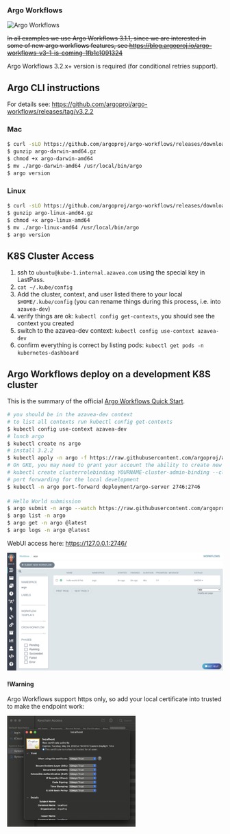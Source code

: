 ### Argo Workflows

![Argo Workflows](https://argoproj.github.io/argo-workflows/assets/argo.png)

~~In all examples we use Argo Workflows 3.1.1, since we are interested in some of new argo workflows features, see https://blog.argoproj.io/argo-workflows-v3-1-is-coming-1fb1c1091324~~

Argo Workflows 3.2.x+ version is required (for conditional retries support).

## Argo CLI instructions

For details see: https://github.com/argoproj/argo-workflows/releases/tag/v3.2.2

### Mac

```bash
$ curl -sLO https://github.com/argoproj/argo-workflows/releases/download/v3.2.2/argo-darwin-amd64.gz
$ gunzip argo-darwin-amd64.gz
$ chmod +x argo-darwin-amd64
$ mv ./argo-darwin-amd64 /usr/local/bin/argo
$ argo version
```

### Linux

```bash
$ curl -sLO https://github.com/argoproj/argo-workflows/releases/download/v3.2.2/argo-darwin-amd64.gz
$ gunzip argo-linux-amd64.gz
$ chmod +x argo-linux-amd64
$ mv ./argo-linux-amd64 /usr/local/bin/argo
$ argo version
```

## K8S Cluster Access

1. ssh to `ubuntu@kube-1.internal.azavea.com` using the special key in LastPass.
2. `cat ~/.kube/config`
3. Add the cluster, context, and user listed there to your local `$HOME/.kube/config` (you can rename things during this process, i.e. into `azavea-dev`)
4. verify things are ok: `kubectl config get-contexts`, you should see the context you created
5. switch to the azavea-dev context: `kubectl config use-context azavea-dev`
6. confirm everything is correct by listing pods: `kubectl get pods -n kubernetes-dashboard`

## Argo Workflows deploy on a development K8S cluster

This is the summary of the official [Argo Workflows Quick Start](https://argoproj.github.io/argo-workflows/quick-start/).

```bash
# you should be in the azavea-dev context
# to list all contexts run kubectl config get-contexts
$ kubectl config use-context azavea-dev
# lunch argo
$ kubectl create ns argo
# install 3.2.2
$ kubectl apply -n argo -f https://raw.githubusercontent.com/argoproj/argo-workflows/v3.2.2/manifests/quick-start-postgres.yaml
# On GKE, you may need to grant your account the ability to create new clusterroles
# kubectl create clusterrolebinding YOURNAME-cluster-admin-binding --clusterrole=cluster-admin --user=YOUREMAIL@gmail.com
# port forwarding for the local development
$ kubectl -n argo port-forward deployment/argo-server 2746:2746

# Hello World submission
$ argo submit -n argo --watch https://raw.githubusercontent.com/argoproj/argo-workflows/master/examples/hello-world.yaml
$ argo list -n argo
$ argo get -n argo @latest
$ argo logs -n argo @latest
```

WebUI access here: https://127.0.0.1:2746/

<img width="1000" alt="WebUI" src="https://github.com/azavea/pipeline-playground/raw/main/argo-workflows/img/workflows.png">

#### !Warning
Argo Workflows support https only, so add your local certificate into trusted to make the endpoint work:

<img width="300" alt="MacOS Keychain Access" src="https://github.com/azavea/pipeline-playground/raw/main/argo-workflows/img/keychain.png">
